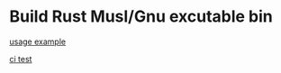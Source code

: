 # Build Rust Musl/Gnu excutable bin

[usage example](https://github.com/arloor/rust_http_proxy/blob/master/.github/workflows/rust.yml)

[ci test](https://github.com/arloor/rust_musl_action/actions/workflows/ci.yml)